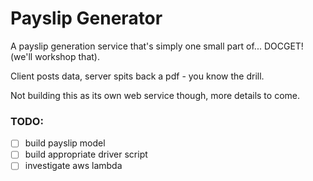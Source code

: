 # Payslip Generator

A payslip generation service that's simply one small part of... DOCGET! (we'll workshop that).

Client posts data, server spits back a pdf - you know the drill. 

Not building this as its own web service though, more details to come.

### TODO:
- [ ] build payslip model
- [ ] build appropriate driver script
- [ ] investigate aws lambda